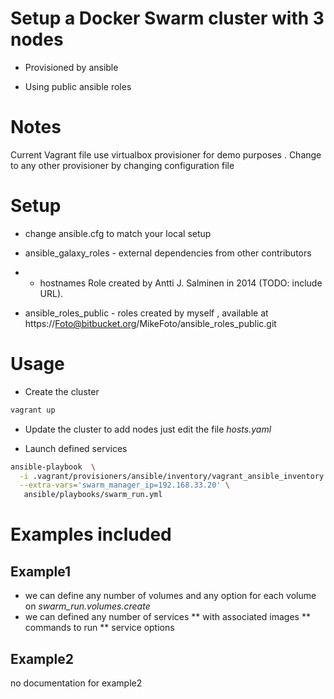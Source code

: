 # Setup a Docker Swarm cluster with 3 nodes

* Provisioned by ansible

* Using public ansible roles

# Notes
Current Vagrant file use virtualbox provisioner for demo purposes .
Change to any other provisioner by changing configuration file

# Setup

* change ansible.cfg to match your local setup

* ansible_galaxy_roles - external dependencies from other contributors
* * hostnames Role created by Antti J. Salminen in 2014 (TODO: include URL).

* ansible_roles_public - roles created by myself , available at https://Foto@bitbucket.org/MikeFoto/ansible_roles_public.git


# Usage

* Create the cluster
```bash
vagrant up
```

* Update the cluster
to add nodes just edit the file *hosts.yaml*

* Launch defined services
```bash
ansible-playbook  \
  -i .vagrant/provisioners/ansible/inventory/vagrant_ansible_inventory \
  --extra-vars='swarm_manager_ip=192.168.33.20' \
   ansible/playbooks/swarm_run.yml

```

# Examples included

## Example1
* we can define any number of volumes and any option for each volume on *swarm_run.volumes.create*
* we can defined any number of services
** with associated images
** commands to run
** service options

## Example2
no documentation for example2 

